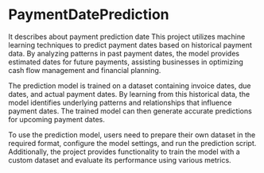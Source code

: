# PaymentDatePrediction
It describes about payment prediction date
This project utilizes machine learning techniques to predict payment dates based on historical payment data. By analyzing patterns in past payment dates, the model provides estimated dates for future payments, assisting businesses in optimizing cash flow management and financial planning.

The prediction model is trained on a dataset containing invoice dates, due dates, and actual payment dates. By learning from this historical data, the model identifies underlying patterns and relationships that influence payment dates. The trained model can then generate accurate predictions for upcoming payment dates.

To use the prediction model, users need to prepare their own dataset in the required format, configure the model settings, and run the prediction script. Additionally, the project provides functionality to train the model with a custom dataset and evaluate its performance using various metrics.
